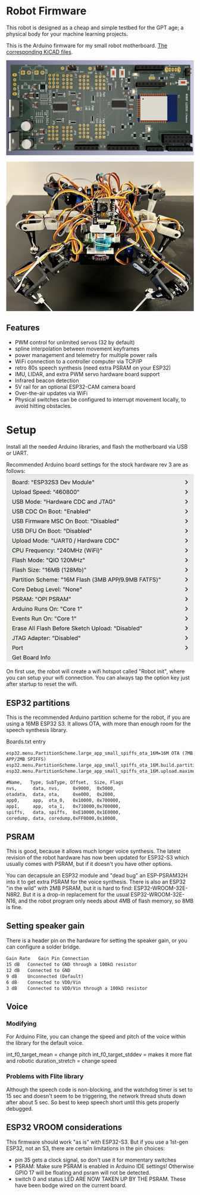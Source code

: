 # Robot Firmware

This robot is designed as a cheap and simple testbed for the GPT age; a physical body for your machine learning projects.

This is the Arduino firmware for my small robot motherboard. [The corresponding KiCAD files](https://github.com/jhud/robot_board).

![robot image](https://github.com/jhud/robot_board/raw/main/images/robot.jpg)

![robot board](https://github.com/jhud/robot_board/raw/main/images/robot_2.jpg)

## Features

 - PWM control for unlimited servos (32 by default)
 - spline interpolation between movement keyframes
 - power management and telemetry for multiple power rails
 - WiFi connection to a controller computer via TCP/IP
 - retro 80s speech synthesis (need extra PSRAM on your ESP32)
 - IMU, LIDAR, and extra PWM servo hardware board support
 - Infrared beacon detection
 - 5V rail for an optional ESP32-CAM camera board
 - Over-the-air updates via WiFi
 - Physical switches can be configured to interrupt movement locally, to avoid hitting obstacles.

# Setup 

Install all the needed Arduino libraries, and flash the motherboard via USB or UART.

Recommended Arduino board settings for the stock hardware rev 3 are as follows:
![esp32_s3_USB_settings](/media/esp32_s3_USB_settings.png)


On first use, the robot will create a wifi hotspot called "Robot init", where you can setup your wifi connection. You can always tap the option key just after startup to reset the wifi. 

## ESP32 partitions
This is the recommended Arduino partition scheme for the robot, if you are using a 16MB ESP32 S3. It allows OTA, with more than enough room for the speech synthesis library.

Boards.txt entry

```
esp32.menu.PartitionScheme.large_app_small_spiffs_ota_16M=16M OTA (7MB APP/2MB SPIFFS)
esp32.menu.PartitionScheme.large_app_small_spiffs_ota_16M.build.partitions=large_app_small_spiffs_ota_16M
esp32.menu.PartitionScheme.large_app_small_spiffs_ota_16M.upload.maximum_size=7307264
```

```
#Name,   Type, SubType, Offset,  Size, Flags
nvs,      data, nvs,     0x9000,  0x5000,
otadata,  data, ota,     0xe000,  0x2000,
app0,     app,  ota_0,   0x10000, 0x700000,
app1,     app,  ota_1,   0x710000,0x700000,
spiffs,   data, spiffs,  0xE10000,0x1E0000,
coredump, data, coredump,0xFF0000,0x10000,
```


## PSRAM

This is good, because it allows much longer voice synthesis. The latest revision of the robot hardware has now been updated for ESP32-S3 which usually comes with PSRAM, but if it doesn't you have other options.

You can decapsule an ESP32 module and "dead bug" an ESP-PSRAM32H into it to get extra PSRAM for the voice synthesis. There is also an ESP32 "in the wild" with 2MB PSRAM, but it is hard to find: ESP32-WROOM-32E-N8R2. But it is a drop-in replacement for the usual ESP32-WROOM-32E-N16, and the robot program only needs about 4MB of flash memory, so 8MB is fine.


## Setting speaker gain

There is a header pin on the hardware for setting the speaker gain, or you can configure a solder bridge.

```
Gain Rate	Gain Pin Connection
15 dB	Connected to GND through a 100kΩ resistor
12 dB	Connected to GND
9 dB	Unconnected (Default)
6 dB	Connected to VDD/Vin
3 dB	Connected to VDD/Vin through a 100kΩ resistor
```

## Voice

### Modifying

For Arduino Flite, you can change the speed and pitch of the voice within the library for the default voice.

int_f0_target_mean = change pitch
int_f0_target_stddev = makes it more flat and robotic
duration_stretch = change speed

### Problems with Flite library

Although the speech code is non-blocking, and the watchdog timer is set to 15 sec and doesn't seem to be triggering, the network thread shuts down after about 5 sec. So best to keep speech short until this gets properly debugged.

## ESP32 VROOM considerations

This firmware should work "as is" with ESP32-S3. But if you use a 1st-gen ESP32, not an S3, there are certain limitations in the pin choices:

 - pin 35 gets a clock signal, so don't use it for momentary switches
 - PSRAM: Make sure PSRAM is enabled in Arduino IDE settings! Otherwise GPIO 17 will be floating and psram will not be detected.
 - switch 0 and status LED ARE NOW TAKEN UP BY THE PSRAM. These have been bodge wired on the current board.
